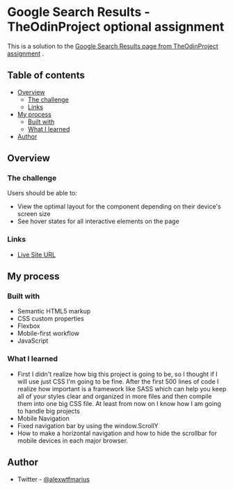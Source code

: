 # Google Search Results - TheOdinProject optional assignment

This is a solution to
the [Google Search Results page from TheOdinProject assignment](https://www.theodinproject.com/paths/foundations/courses/foundations/lessons/html-css)
.

## Table of contents

- [Overview](#overview)
    - [The challenge](#the-challenge)
    - [Links](#links)
- [My process](#my-process)
    - [Built with](#built-with)
    - [What I learned](#what-i-learned)
- [Author](#author)

## Overview

### The challenge

Users should be able to:

- View the optimal layout for the component depending on their device's screen size
- See hover states for all interactive elements on the page

### Links

- [Live Site URL](https://mariussma.github.io/google-search-results)

## My process

### Built with

- Semantic HTML5 markup
- CSS custom properties
- Flexbox
- Mobile-first workflow
- JavaScript

### What I learned

- First I didn't realize how big this project is going to be, so I thought if I will use just CSS I'm going to be fine. After the first 500 lines of code I realize how important is a framework like SASS which can help you keep all of your styles clear and organized in more files and then compile them into one big CSS file. At least from now on I know how I am going to handle big projects
- Mobile Navigation
- Fixed navigation bar by using the window.ScrollY
- How to make a horizontal navigation and how to hide the scrollbar for mobile devices in each major browser.

## Author

- Twitter - [@alexwtfmarius](https://twitter.com/Marius_SMA)
